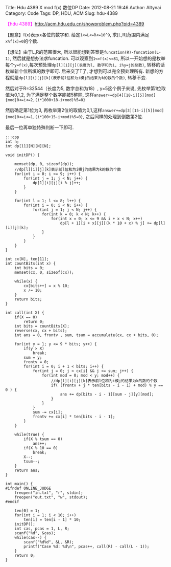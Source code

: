 Title: Hdu 4389 X mod f(x) 数位DP
Date: 2012-08-21 19:46
Author: Altynai
Category: Code
Tags: DP, HDU, ACM
Slug: hdu-4389

<span style="color: #ff00ff;">【hdu
4389】</span><http://acm.hdu.edu.cn/showproblem.php?pid=4389>

【题意】f(x)表示x各位的数字和. 给定`1<=L<=R<=10^9`, 求[L,R]范围内满足`x%f(x)=0`的个数. 

【想法】由于L,R的范围很大, 所以很能想到答案是`funcation(R)-funcation(L-1)`, 然后就是想办法求funcation. 可以观察到`1<=f(x)<=81`, 所以一开始想的是枚举每个`y=f(x)`,每次预处理`dp[l][i][j](长度为l, 数字和为i, i%y=j的总数)`, 转移的话枚举新个位所填的数字即可. 后来交了T了, 才想到可以完全预处理所有. 新想的方程就是`dp[l][i][j][k](表示前l位和为i模j的结果为k的数的个数)`, 转移不变. 

然后对于R=32544（长度为5, 数字总和为18）, y=5这个例子来说, 先枚举第1位取值为0,1,2, 为了满足整个数字能被5整除, 这样`answer+=dp[4][18-i][5][mod] {mod|0<=i<=2,(i*1000+18-i+mod)%5=0}`

然后确定第1位为3, 再枚举第2位的取值为0,1,这样`answer+=dp[3][15-i][5][mod] {mod|0<=i<=1,(i*100+15-i+mod)%5=0}`, 之后同样的处理到倒数第2位. 

最后一位再单独特殊判断一下即可. 

    :::cpp
    int n;
    int dp[11][N][N][N];

    void initDP() {

        memset(dp, 0, sizeof(dp));
        //dp[l][i][j][k]表示前l位和为i模j的结果为k的数的个数
        for(int i = 0; i <= 9; i++) {
            for(int j = 1; j < N; j++) {
                dp[1][i][j][i % j]++;
            }
        }

        for(int l = 1; l <= 8; l++) {
            for(int i = 0; i < N; i++) {
                for(int j = 1; j < N; j++) {
                    for(int k = 0; k < N; k++) {
                        for(int x = 0; x <= 9 && i + x < N; x++)
                            dp[l + 1][i + x][j][(k * 10 + x) % j] += dp[l][i][j][k];
                    }
                }
            }
        }
    }

    int cx[N], ten[11];
    int countBits(int x) {
        int bits = 0;
        memset(cx, 0, sizeof(cx));

        while(x) {
            cx[bits++] = x % 10;
            x /= 10;
        }
        return bits;
    }

    int call(int X) {
        if(X == 0)
            return 0;
        int bits = countBits(X);
        reverse(cx, cx + bits);
        int ans = 0, frontv , sum, tsum = accumulate(cx, cx + bits, 0);

        for(int y = 1; y <= 9 * bits; y++) {
            if(y > X)
                break;
            sum = y;
            frontv = 0;
            for(int i = 0; i + 1 < bits; i++) {
                for(int j = 0; j < cx[i] && j <= sum; j++) {
                    for(int mod = 0; mod < y; mod++) {
                        //dp[l][i][j][k]表示前l位和为i模j的结果为k的数的个数
                        if( (frontv + j * ten[bits - i - 1] + mod) % y == 0 ) {
                            ans += dp[bits - i - 1][sum - j][y][mod];
                        }
                    }
                }
                sum -= cx[i];
                frontv += cx[i] * ten[bits - i - 1];
            }
        }

        while(true) {
            if(X % tsum == 0)
                ans++;
            if(X % 10 == 0)
                break;
            X--;
            tsum--;
        }
        return ans;
    }

    int main() {
    #ifndef ONLINE_JUDGE
        freopen("in.txt", "r", stdin);
        freopen("out.txt", "w", stdout);
    #endif

        ten[0] = 1;
        for(int i = 1; i < 10; i++)
            ten[i] = ten[i - 1] * 10;
        initDP();
        int cas, pcas = 1, L, R;
        scanf("%d", &cas);
        while(cas--) {
            scanf("%d%d", &L, &R);
            printf("Case %d: %d\n", pcas++, call(R) - call(L - 1));
        }
        return 0;
    }

